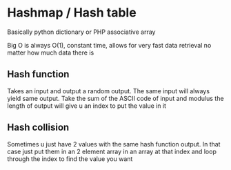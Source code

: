 # Hashmap / Hash table

Basically python dictionary or PHP associative array

Big O is always O(1), constant time, allows for very fast data retrieval no matter how much data there is

## Hash function
Takes an input and output a random output.
The same input will always yield same output.
Take the sum of the ASCII code of input and modulus the length of output will give u an index to put the value in it

## Hash collision
Sometimes u just have 2 values with the same hash function output.
In that case just put them in an 2 element array in an array at that index and loop through the index to find the value you want